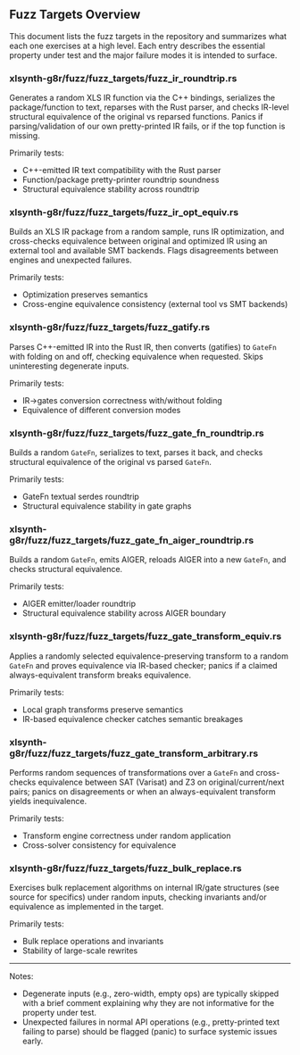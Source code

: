 ## Fuzz Targets Overview

This document lists the fuzz targets in the repository and summarizes what each one exercises at a high level. Each entry describes the essential property under test and the major failure modes it is intended to surface.

### xlsynth-g8r/fuzz/fuzz_targets/fuzz_ir_roundtrip.rs

Generates a random XLS IR function via the C++ bindings, serializes the package/function to text, reparses with the Rust parser, and checks IR-level structural equivalence of the original vs reparsed functions. Panics if parsing/validation of our own pretty-printed IR fails, or if the top function is missing.

Primarily tests:

- C++-emitted IR text compatibility with the Rust parser
- Function/package pretty-printer roundtrip soundness
- Structural equivalence stability across roundtrip

### xlsynth-g8r/fuzz/fuzz_targets/fuzz_ir_opt_equiv.rs

Builds an XLS IR package from a random sample, runs IR optimization, and cross-checks equivalence between original and optimized IR using an external tool and available SMT backends. Flags disagreements between engines and unexpected failures.

Primarily tests:

- Optimization preserves semantics
- Cross-engine equivalence consistency (external tool vs SMT backends)

### xlsynth-g8r/fuzz/fuzz_targets/fuzz_gatify.rs

Parses C++-emitted IR into the Rust IR, then converts (gatifies) to `GateFn` with folding on and off, checking equivalence when requested. Skips uninteresting degenerate inputs.

Primarily tests:

- IR→gates conversion correctness with/without folding
- Equivalence of different conversion modes

### xlsynth-g8r/fuzz/fuzz_targets/fuzz_gate_fn_roundtrip.rs

Builds a random `GateFn`, serializes to text, parses it back, and checks structural equivalence of the original vs parsed `GateFn`.

Primarily tests:

- GateFn textual serdes roundtrip
- Structural equivalence stability in gate graphs

### xlsynth-g8r/fuzz/fuzz_targets/fuzz_gate_fn_aiger_roundtrip.rs

Builds a random `GateFn`, emits AIGER, reloads AIGER into a new `GateFn`, and checks structural equivalence.

Primarily tests:

- AIGER emitter/loader roundtrip
- Structural equivalence stability across AIGER boundary

### xlsynth-g8r/fuzz/fuzz_targets/fuzz_gate_transform_equiv.rs

Applies a randomly selected equivalence-preserving transform to a random `GateFn` and proves equivalence via IR-based checker; panics if a claimed always-equivalent transform breaks equivalence.

Primarily tests:

- Local graph transforms preserve semantics
- IR-based equivalence checker catches semantic breakages

### xlsynth-g8r/fuzz/fuzz_targets/fuzz_gate_transform_arbitrary.rs

Performs random sequences of transformations over a `GateFn` and cross-checks equivalence between SAT (Varisat) and Z3 on original/current/next pairs; panics on disagreements or when an always-equivalent transform yields inequivalence.

Primarily tests:

- Transform engine correctness under random application
- Cross-solver consistency for equivalence

### xlsynth-g8r/fuzz/fuzz_targets/fuzz_bulk_replace.rs

Exercises bulk replacement algorithms on internal IR/gate structures (see source for specifics) under random inputs, checking invariants and/or equivalence as implemented in the target.

Primarily tests:

- Bulk replace operations and invariants
- Stability of large-scale rewrites

______________________________________________________________________

Notes:

- Degenerate inputs (e.g., zero-width, empty ops) are typically skipped with a brief comment explaining why they are not informative for the property under test.
- Unexpected failures in normal API operations (e.g., pretty-printed text failing to parse) should be flagged (panic) to surface systemic issues early.
